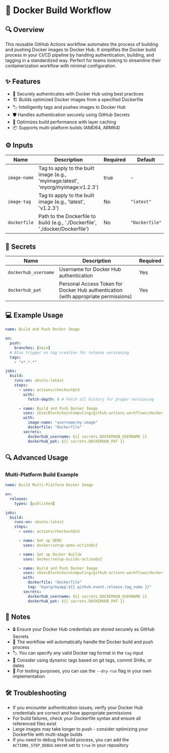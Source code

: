 # 🐳 Docker Build Workflow

## 🔍 Overview

This reusable GitHub Actions workflow automates the process of building and pushing Docker images to Docker Hub. It simplifies the Docker build process in your CI/CD pipeline by handling authentication, building, and tagging in a standardized way. Perfect for teams looking to streamline their containerization workflow with minimal configuration.

## ✨ Features

- 🔐 Securely authenticates with Docker Hub using best practices
- 🏗️ Builds optimized Docker images from a specified Dockerfile
- 🏷️ Intelligently tags and pushes images to Docker Hub
- 🛡️ Handles authentication securely using GitHub Secrets
- 🚀 Optimizes build performance with layer caching
- 📦 Supports multi-platform builds (AMD64, ARM64)

## ⚙️ Inputs

| Name         | Description                                                                      | Required | Default        |
| ------------ | -------------------------------------------------------------------------------- | -------- | -------------- |
| `image-name` | Tag to apply to the built image (e.g., 'myimage:latest', 'myorg/myimage:v1.2.3') | true     | -              |
| `image-tag`  | Tag to apply to the built image (e.g., 'latest', 'v1.2.3')                       | No       | `"latest"`     |
| `dockerfile` | Path to the Dockerfile to build (e.g., './Dockerfile', './docker/Dockerfile')    | No       | `"Dockerfile"` |

## 🔐 Secrets

| Name                 | Description                                                                        | Required |
| -------------------- | ---------------------------------------------------------------------------------- | -------- |
| `dockerhub_username` | Username for Docker Hub authentication                                             | Yes      |
| `dockerhub_pat`      | Personal Access Token for Docker Hub authentication (with appropriate permissions) | Yes      |

## 💻 Example Usage

```yaml
name: Build and Push Docker Image

on:
  push:
    branches: [main]
  # Also trigger on tag creation for release versioning
  tags:
    - "v*.*.*"

jobs:
  build:
    runs-on: ubuntu-latest
    steps:
      - uses: actions/checkout@v3
        with:
          fetch-depth: 0 # Fetch all history for proper versioning

      - name: Build and Push Docker Image
        uses: iExecBlockchainComputing/github-actions-workflows/docker-build@docker-build-v1.1.1
        with:
          image-name: "username/my-image"
          dockerfile: "Dockerfile"
        secrets:
          dockerhub_username: ${{ secrets.DOCKERHUB_USERNAME }}
          dockerhub_pat: ${{ secrets.DOCKERHUB_PAT }}
```

## 🔍 Advanced Usage

### Multi-Platform Build Example

```yaml
name: Build Multi-Platform Docker Image

on:
  release:
    types: [published]

jobs:
  build:
    runs-on: ubuntu-latest
    steps:
      - uses: actions/checkout@v3

      - name: Set up QEMU
        uses: docker/setup-qemu-action@v2

      - name: Set up Docker Buildx
        uses: docker/setup-buildx-action@v2

      - name: Build and Push Docker Image
        uses: iExecBlockchainComputing/github-actions-workflows/docker-build@docker-build-v1.1.1
        with:
          dockerfile: "Dockerfile"
          tag: "myorg/myapp:${{ github.event.release.tag_name }}"
        secrets:
          dockerhub_username: ${{ secrets.DOCKERHUB_USERNAME }}
          dockerhub_pat: ${{ secrets.DOCKERHUB_PAT }}
```

## 📝 Notes

- 🔒 Ensure your Docker Hub credentials are stored securely as GitHub Secrets
- 🔄 The workflow will automatically handle the Docker build and push process
- 🏷️ You can specify any valid Docker tag format in the `tag` input
- 📅 Consider using dynamic tags based on git tags, commit SHAs, or dates
- 🧪 For testing purposes, you can use the `--dry-run` flag in your own implementation

## 🛠️ Troubleshooting

- If you encounter authentication issues, verify your Docker Hub credentials are correct and have appropriate permissions
- For build failures, check your Dockerfile syntax and ensure all referenced files exist
- Large images may take longer to push - consider optimizing your Dockerfile with multi-stage builds
- If you need to debug the build process, you can add the `ACTIONS_STEP_DEBUG` secret set to `true` in your repository
